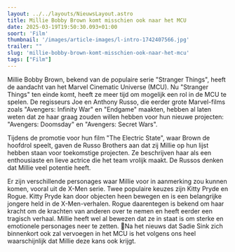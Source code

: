 ```yaml
---
layout: ../../layouts/NieuwsLayout.astro
title: Millie Bobby Brown komt misschien ook naar het MCU
date: 2025-03-19T19:50:30.093+01:00
soort: 'Film'
thumbnail: '/images/article-images/l-intro-1742407566.jpg'
trailer: ""
slug: 'millie-bobby-brown-komt-misschien-ook-naar-het-mcu'
tags: ["Film"]
---
```


Millie Bobby Brown, bekend van de populaire serie "Stranger Things", heeft de
aandacht van het Marvel Cinematic Universe (MCU). Nu "Stranger Things" ten einde
komt, heeft ze meer tijd om mogelijk een rol in de MCU te spelen. De regisseurs
Joe en Anthony Russo, die eerder grote Marvel-films zoals "Avengers: Infinity
War" en "Endgame" maakten, hebben al laten weten dat ze haar graag zouden willen
hebben voor hun nieuwe projecten: "Avengers: Doomsday" en "Avengers: Secret
Wars".

Tijdens de promotie voor hun film "The Electric State", waar Brown de hoofdrol
speelt, gaven de Russo Brothers aan dat zij Millie op hun lijst hebben staan
voor toekomstige projecten. Ze beschrijven haar als een enthousiaste en lieve
actrice die het team vrolijk maakt. De Russos denken dat Millie veel potentie
heeft.

Er zijn verschillende personages waar Millie voor in aanmerking zou kunnen
komen, vooral uit de X-Men serie. Twee populaire keuzes zijn Kitty Pryde en
Rogue. Kitty Pryde kan door objecten heen bewegen en is een belangrijke jongere
held in de X-Men-verhalen. Rogue daarentegen is bekend om haar kracht om de
krachten van anderen over te nemen en heeft eerder een tragisch verhaal. Millie
heeft wel al bewezen dat ze in staat is om sterke en emotionele personages neer
te zetten. Na het nieuws dat Sadie Sink zich binnenkort ook zal vervoegen in
het MCU is het volgens ons heel waarschijnlijk dat Millie deze kans ook krijgt.